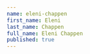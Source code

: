 ```yaml
---
name: eleni-chappen
first_name: Eleni
last_name: Chappen
full_name: Eleni Chappen
published: true
---
```

